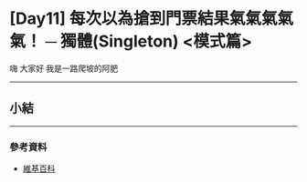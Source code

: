 # [Day11] 每次以為搶到門票結果氣氣氣氣氣！ ─ 獨體(Singleton) <模式篇>

嗨 大家好 我是一路爬坡的阿肥

---

##

##

##

##

## 小結

---

### 參考資料

- [維基百科](<https://zh.wikipedia.org/wiki/%E8%AE%BE%E8%AE%A1%E6%A8%A1%E5%BC%8F_(%E8%AE%A1%E7%AE%97%E6%9C%BA)#%E5%88%86%E7%B1%BB>)
